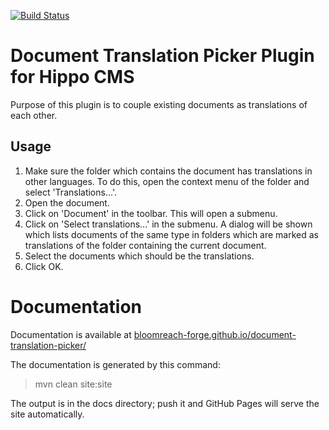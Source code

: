 [![Build Status](https://travis-ci.org/bloomreach-forge/document-translation-picker.svg?branch=develop)](https://travis-ci.org/bloomreach-forge/document-translation-picker)

# Document Translation Picker Plugin for Hippo CMS
Purpose of this plugin is to couple existing documents as translations of each other.

## Usage
1. Make sure the folder which contains the document has translations in other languages. To do this, open the context
   menu of the folder and select 'Translations...'.
2. Open the document.
3. Click on 'Document' in the toolbar. This will open a submenu.
4. Click on 'Select translations...' in the submenu. A dialog will be shown which lists documents of the same type in 
   folders which are marked as translations of the folder containing the current document.
5. Select the documents which should be the translations.
6. Click OK.

# Documentation 

Documentation is available at [bloomreach-forge.github.io/document-translation-picker/](https://bloomreach-forge.github.io/document-translation-picker/)

The documentation is generated by this command:

 > mvn clean site:site
 
The output is in the docs directory; push it and GitHub Pages will serve the site automatically. 

